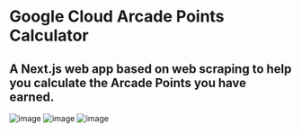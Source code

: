 # Google Cloud Arcade Points Calculator
## A Next.js web app based on web scraping to help you calculate the Arcade Points you have earned.

![image](https://github.com/user-attachments/assets/d788a909-8231-48bd-96ba-4e026951193b)
![image](https://github.com/user-attachments/assets/b98a2231-a39c-4881-8868-9cba8f280d02)
![image](https://github.com/user-attachments/assets/90ee3115-99d4-49ad-87a4-e67666c2b72a)

